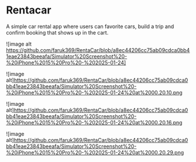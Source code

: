 # Rentacar
A simple car rental app where users can favorite cars, build a trip and confirm booking that shows up in the cart.

 ![image alt https://github.com/faruk369/RentaCar/blob/a8ec44206cc75ab09cdca0bb41eae23843beeafa/Simulator%20Screenshot%20-%20iPhone%2015%20Pro%20-%202025-01-24]
 
 ![image alt]https://github.com/faruk369/RentaCar/blob/a8ec44206cc75ab09cdca0bb41eae23843beeafa/Simulator%20Screenshot%20-%20iPhone%2015%20Pro%20-%202025-01-24%20at%2000.20.10.png 
 
 ![image alt]https://github.com/faruk369/RentaCar/blob/a8ec44206cc75ab09cdca0bb41eae23843beeafa/Simulator%20Screenshot%20-%20iPhone%2015%20Pro%20-%202025-01-24%20at%2000.20.16.png 
 
 ![image alt]https://github.com/faruk369/RentaCar/blob/a8ec44206cc75ab09cdca0bb41eae23843beeafa/Simulator%20Screenshot%20-%20iPhone%2015%20Pro%20-%202025-01-24%20at%2000.20.29.png
